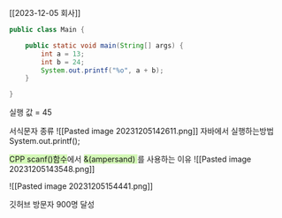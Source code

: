 [[2023-12-05 회사]]

```java
public class Main {

	public static void main(String[] args) {
		int a = 13;
		int b = 24;
		System.out.printf("%o", a + b);
	}

}


```
실행 값 = 45 


서식문자 종류
![[Pasted image 20231205142611.png]]
자바에서 실행하는방법 System.out.printf();


<span style="background:#d3f8b6">CPP scanf()함수</span>에서 <span style="background:#d3f8b6">&(ampersand) </span>를 사용하는 이유 
![[Pasted image 20231205143548.png]]

![[Pasted image 20231205154441.png]]

깃허브 방문자 900명 달성